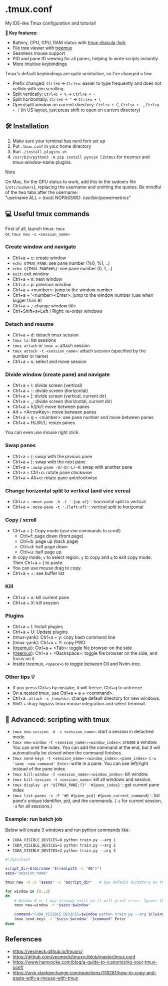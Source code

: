 # .tmux.conf

My IDE-like Tmux configuration and tutorial!

**🔑 Key features:**

- Battery, CPU, GPU, RAM status with [tmux-dracula-fork](https://github.com/kiyoon/tmux-dracula)
- File tree viewer with [treemux](https://github.com/kiyoon/treemux)
- Seamless mouse support
- PID and pane ID viewing for all panes, helping to write scripts instantly.
- More intuitive keybindings

Tmux's default keybindings are quite unintuitive, so I've changed a few.

- Prefix changed: `Ctrl+b` -> `Ctrl+a`: easier to type frequently and does not collide with vim scrolling.
- Split vertically: `Ctrl+b + %` -> `Ctrl+a + -`
- Split horizontally: `Ctrl+b + "` -> `Ctrl+a + \`
- Open/split window on current directory: `Ctrl+a + C`, `Ctrl+a + _`, `Ctrl+a + |` (in US layout, just press shift to open on current directory)

## 🛠️ Installation

1. Make sure your terminal has nerd font set up
2. Put `.tmux.conf` in your home directory
3. Run `./install-plugins.sh`
4. `/usr/bin/python3 -m pip install pynvim libtmux` for treemux and tmux-window-name plugins.

> [!NOTE]
> On Mac, for the GPU status to work, add this to the sudoers file (`/etc/sudoers`), replacing the username and omitting the quotes. Be mindful of the two tabs after the username:  
> "username		ALL = (root) NOPASSWD: /usr/bin/powermetrics"

## 💻 Useful tmux commands

First of all, launch tmux: `tmux`  
or, `tmux new -s <session_name>`

### Create window and navigate

- Ctrl+a + c: create window
- `echo $TMUX_PANE`: see pane number (%0, %1, ..)
- `echo ${TMUX_PANE##%}`: see pane number (0, 1, ..)
- `exit`: exit window
- Ctrl+a + n: next window
- Ctrl+a + p: previous window
- Ctrl+a + \<number\>: jump to the window number
- Ctrl+a + '\<number\>\<Enter\>: jump to the window number (use when bigger than 9)
- Ctrl+a + ,: change window title
- Ctrl+Shift+s+Left / Right: re-order windows

### Detach and resume

- Ctrl+a + d: detach tmux session
- `tmux ls`: list sessions
- `tmux attach` or `tmux a`: attach session
- `tmux attach -t <session_name>`: attach session (specified by the number or name)
- Ctrl+a + s: select and move session

### Divide window (create pane) and navigate

- Ctrl+a + \\: divide screen (vertical)
- Ctrl+a + -: divide screen (horizontal)
- Ctrl+a + |: divide screen (vertical, current dir)
- Ctrl+a + \_: divide screen (horizontal, current dir)
- Ctrl+a + h/j/k/l: move between panes
- Alt + \<ArrowKey\>: move between panes
- Ctrl+a + q + \<number\>: see pane number and move between panes
- Ctrl+a + H/J/K/L: resize panes

You can even use mouse right click.

### Swap panes

- Ctrl+a + {: swap with the prvious pane
- Ctrl+a + }: swap with the next pane
- Ctrl+a + `:swap-pane -U/-D/-L/-R`: swap with another pane
- Ctrl+a + Ctrl+o: rotate pane clockwise
- Ctrl+a + Alt+o: rotate pane anticlockwise

### Change horizontal split to vertical (and vice verca)

- Ctrl+a + `:move-pane -h -t '.{up-of}'`: horizontal split to vertical
- Ctrl+a + `:move-pane -t '.{left-of}'`: vertical split to horizontal

### Copy / scroll

- Ctrl+a + \[: Copy mode (use vim commands to scroll)
  - Ctrl+f: page down (front page)
  - Ctrl+b: page up (back page)
  - Ctrl+d: half page down
  - Ctrl+u: half page up
- In copy mode, `v` to select region. `y` to copy and `q` to exit copy mode. Then Ctrl+a + ] to paste.
- You can use mouse drag to copy.
- Ctrl+a + =: see buffer list

### Kill

- Ctrl+a + x: kill current pane
- Ctrl+a + X: kill session

### Plugins

- Ctrl+a + I: Install plugins
- Ctrl+a + U: Update plugins
- (tmux-yank): Ctrl+a + y: copy bash command line
- (tmux-yank): Ctrl+a + Y: copy PWD
- ([treemux](https://github.com/kiyoon/treemux)): Ctrl+a + \<Tab\>: toggle file browser on the side
- ([treemux](https://github.com/kiyoon/treemux)): Ctrl+a + \<Backspace\>: toggle file browser on the side, and focus on it
- Inside treemux, `<space>o` to toggle between Oil and Nvim-tree.

### Other tips 💡

- If you press Ctrl+s by mistake, it will freeze. Ctrl+q to unfreeze.
- On a nested tmux, use Ctrl+a + a + \<command\>.
- Ctrl+a `:attach -c /new/dir`: change default directory for new windows.
- Shift + drag: bypass tmux mouse integration and select terminal.

## 📜 Advanced: scripting with tmux

- `tmux new-session -d -s <session_name>`: start a session in detached mode.
- `tmux new-window -t <session_name>:<window_index>`: create a window. You can omit the index. You can add the command at the end, but it will automatically be closed when the command finishes.
- `tmux send-keys -t <session_name>:<window_index>.<pane_index> C-u 'some -new command' Enter`: write in a pane. You can use left/right instead of the pane index.
- `tmux kill-window -t <session_name>:<window_index>`: kill window.
- `tmux kill-session -t <session_name>`: kill all windows and session.
- `tmux display -pt "${TMUX_PANE:?}" '#{pane_index}'`: get current pane index
- `tmux list-panes -s -F '#D #{pane_pid} #{pane_current_command}'`: list pane's unique identifier, pid, and the commands. (`-s` for current session, `-a` for all sessions.)

### Example: run batch job

Below will create 3 windows and run python commands like:

- `CUDA_VISIBLE_DEVICES=0 python train.py --arg 1`
- `CUDA_VISIBLE_DEVICES=1 python train.py --arg 2`
- `CUDA_VISIBLE_DEVICES=2 python train.py --arg 3`

```bash
#!/bin/bash

script_dir=$(dirname "$(realpath -s "$0")")
sess="session_name"

tmux new -d -s "$sess" -c "$script_dir"   # Use default directory as this script directory

for window in {0..2}
do
    # Window 0 or 1 may already exist so it will print error. Ignore that.
    tmux new-window -t "$sess:$window"

    command="CUDA_VISIBLE_DEVICES=$window python train.py --arg $((window+1))"
    tmux send-keys -t "$sess:$window" "$command" Enter
done
```

## References

- https://yesmeck.github.io/tmuxrc/
- https://github.com/yesmeck/tmuxrc/blob/master/tmux.conf
- https://www.hamvocke.com/blog/a-guide-to-customizing-your-tmux-conf/
- https://unix.stackexchange.com/questions/318281/how-to-copy-and-paste-with-a-mouse-with-tmux
